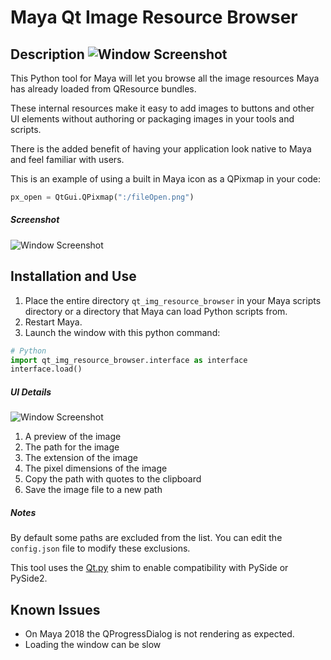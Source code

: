 # Maya Qt Image Resource Browser

## Description ![Window Screenshot](https://raw.githubusercontent.com/leocov-dev/maya-qt-img-resource-browser/master/qt_img_resource_browser/icons/qt_img_resource_browser.png)

This Python tool for Maya will let you browse all the image resources Maya has already loaded from QResource bundles.

These internal resources make it easy to add images to buttons and other UI elements without authoring or packaging images in your tools and scripts.

There is the added benefit of having your application look native to Maya and feel familiar with users.

This is an example of using a built in Maya icon as a QPixmap in your code:

```python
px_open = QtGui.QPixmap(":/fileOpen.png")
```

##### Screenshot
![Window Screenshot](https://raw.githubusercontent.com/leocov-dev/maya-qt-img-resource-browser/master/qt_img_resource_browser/screenshots/capture_01.png)

## Installation and Use

1. Place the entire directory ``qt_img_resource_browser`` in your Maya scripts directory or a directory that Maya can load Python scripts from.
2. Restart Maya.
3. Launch the window with this python command:


```python
# Python
import qt_img_resource_browser.interface as interface
interface.load()
```

##### UI Details
![Window Screenshot](https://raw.githubusercontent.com/leocov-dev/maya-qt-img-resource-browser/master/qt_img_resource_browser/screenshots/details_01.png)

1. A preview of the image
2. The path for the image
3. The extension of the image
4. The pixel dimensions of the image
5. Copy the path with quotes to the clipboard
6. Save the image file to a new path

##### Notes    

By default some paths are excluded from the list. You can edit the ``config.json`` file to modify these exclusions.

This tool uses the [Qt.py](https://github.com/mottosso/Qt.py) shim to enable compatibility with PySide or PySide2.

## Known Issues

* On Maya 2018 the QProgressDialog is not rendering as expected.
* Loading the window can be slow